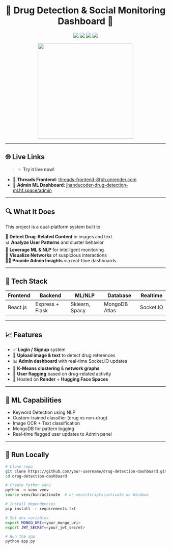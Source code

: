 <h1 align="center">🚨 Drug Detection & Social Monitoring Dashboard 🚨</h1>

<p align="center">
  <img src="https://img.shields.io/badge/Status-Active-success?style=flat-square"/>
  <img src="https://img.shields.io/badge/Version-1.0-blueviolet?style=flat-square"/>
  <img src="https://img.shields.io/badge/Made_with-%F0%9F%90%8D_Flask-blue?style=flat-square"/>
  <img src="https://img.shields.io/badge/Powered_by-🧠_ML-green?style=flat-square"/>
</p>

<p align="center">
  <img src="https://media.giphy.com/media/3o7aD2saalBwwftBIY/giphy.gif" width="300"/>
</p>

---

## 🌐 Live Links

> ✨ **Try it live now!**

- 🧵 **Threads Frontend**: [threads-frontend-8fph.onrender.com](https://threads-frontend-8fph.onrender.com/)
- 🧠 **Admin ML Dashboard**: [jhanducoder-drug-detection-ml.hf.space/admin](https://jhanducoder-drug-detection-ml.hf.space/admin)

---

## 🔍 What It Does

This project is a dual-platform system built to:

🔎 **Detect Drug-Related Content** in images and text  
📊 **Analyze User Patterns** and cluster behavior  
🧠 **Leverage ML & NLP** for intelligent monitoring  
📡 **Visualize Networks** of suspicious interactions  
🧑‍💼 **Provide Admin Insights** via real-time dashboards  

---

## 🧩 Tech Stack

| Frontend        | Backend         | ML/NLP        | Database      | Realtime     |
|-----------------|------------------|---------------|----------------|--------------|
| React.js        | Express + Flask  | Sklearn, Spacy | MongoDB Atlas | Socket.IO    |

---

## 📈 Features

- ✅ **Login / Signup** system  
- 📎 **Upload image & text** to detect drug references  
- 📊 **Admin dashboard** with real-time Socket.IO updates  
- 🧪 **K-Means clustering** & **network graphs**  
- 🧼 **User flagging** based on drug-related activity  
- 📡 Hosted on **Render** + **Hugging Face Spaces**  

---

## 🧠 ML Capabilities

- Keyword Detection using NLP  
- Custom-trained classifier (drug vs non-drug)  
- Image OCR + Text classification  
- MongoDB for pattern logging  
- Real-time flagged user updates to Admin panel  

---

## 🚀 Run Locally

```bash
# Clone repo
git clone https://github.com/your-username/drug-detection-dashboard.git
cd drug-detection-dashboard

# Create Python venv
python -m venv venv
source venv/bin/activate  # or venv\Scripts\activate on Windows

# Install dependencies
pip install -r requirements.txt

# Set env variables
export MONGO_URI=<your_mongo_uri>
export JWT_SECRET=<your_jwt_secret>

# Run the app
python app.py
